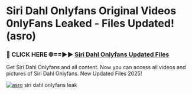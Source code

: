 # Siri Dahl Onlyfans Original Videos 0nlyFans Leaked - Files Updated! (asro)

<h3>🔴 CLICK HERE 🌐==►► <a href="https://tinyurl.com/2wckxsce" rel="nofollow">Siri Dahl Onlyfans Updated Files</a></h3>

Get Siri Dahl Onlyfans and all content. Now you can access all videos and pictures of Siri Dahl Onlyfans. New Updated Files 2025!

[![asro](https://i.imgur.com/AFduVYN.gif)](https://tinyurl.com/2wckxsce)
siri dahl onlyfans leak